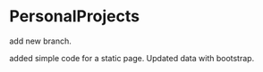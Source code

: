 # PersonalProjects
add new branch.

added simple code for a static page.
Updated data with bootstrap.